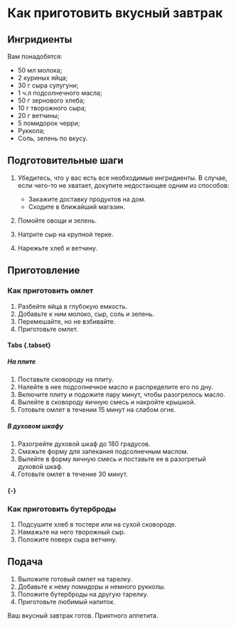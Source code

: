 # Как приготовить вкусный завтрак

## Ингридиенты

Вам понадобятся:

- 50 мл молока;
- 2 куриных яйца;
- 30 г сыра сулугуни;
- 1 ч.л подсолнечного масла;
- 50 г зернового хлеба;
- 10 г творожного сыра;
- 20 г ветчины;
- 5 помидорок черри;
- Руккола;
- Соль, зелень по вкусу.

## Подготовительные шаги

1. Убедитесь, что у вас есть все необходимые ингридиенты. В случае, если чего-то не хватает, докупите недостающее одним из способов:

    - Закажите доставку продуктов на дом.
    - Сходите в ближайший магазин.

2. Помойте овощи и зелень.
3. Натрите сыр на крупной терке.
4. Нарежьте хлеб и ветчину.

## Приготовление

### Как приготовить омлет

1. Разбейте яйца в глубокую емкость.
2. Добавьте к ним молоко, сыр, соль и зелень.
3. Перемешайте, но не взбивайте.
4. Приготовьте омлет.

#### Tabs {.tabset}

##### На плите

1. Поставьте сковороду на плиту.
2. Налейте в нее подсолнечное масло и распределите его по дну.
3. Включите плиту и подожите пару минут, чтобы разогрелось масло.
4. Вылейте в сковороду яичную смесь и накройте крышкой.
5. Готовьте омлет в течении 15 минут на слабом огне.

##### В духовом шкафу

1. Разогрейте духовой шкаф до 180 градусов.
2. Смажьте форму для запекания подсолнечным маслом.
3. Вылейте в форму яичную смесь и поставьте ее в разогретый духовой шкаф.
4. Готовьте омлет в течение 30 минут.

#### {-}

### Как приготовить бутерброды

1. Подсушите хлеб в тостере или на сухой сковороде.
2. Намажьте на него творожный сыр.
3. Положите поверх сыра ветчину.

## Подача

1. Выложите готовый омлет на тарелку.
2. Добавьте к нему помидоры и немного рукколы. 
3. Положите бутерброды на другую тарелку.
4. Приготовьте любимый напиток.

Ваш вкусный завтрак готов. Приятного аппетита.